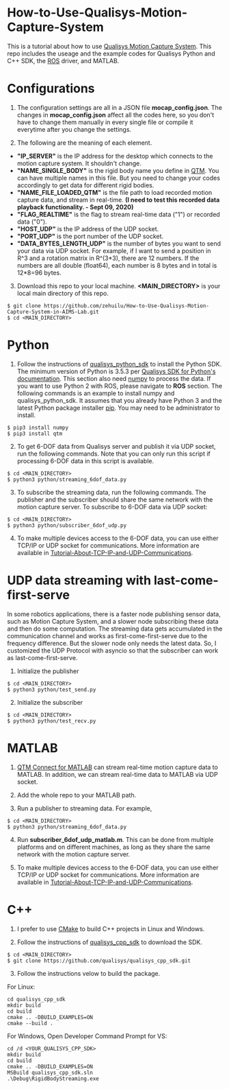 # How-to-Use-Qualisys-Motion-Capture-System
This is a tutorial about how to use [Qualisys Motion Capture System](https://www.qualisys.com/). This repo includes the useage and the example codes for Qualisys Python and C++ SDK, the [ROS](https://www.ros.org/) driver, and MATLAB.


# Configurations
1. The configuration settings are all in a JSON file **mocap_config.json**. The changes in **mocap_config.json** affect all the codes here, so you don't have to change them manually in every single file or compile it everytime after you change the settings.

2. The following are the meaning of each element.
* **"IP_SERVER"** is the IP address for the desktop which connects to the motion capture system. It shouldn't change.
* **"NAME_SINGLE_BODY"** is the rigid body name you define in [QTM](https://www.qualisys.com/software/qualisys-track-manager/). You can have multiple names in this file. But you need to change your codes accordingly to get data for different rigid bodies.
* **"NAME_FILE_LOADED_QTM"** is the file path to load recorded motion capture data, and stream in real-time. **(I need to test this recorded data playback functionality. - Sept 09, 2020)**
* **"FLAG_REALTIME"** is the flag to stream real-time data ("1") or recorded data ("0").
* **"HOST_UDP"** is the IP address of the UDP socket.
* **"PORT_UDP"** is the port number of the UDP socket.
* **"DATA_BYTES_LENGTH_UDP"** is the number of bytes you want to send your data via UDP socket. For example, if I want to send a position in R\^3 and a rotation matrix in R\^(3\*3), there are 12 numbers. If the numbers are all double (float64), each number is 8 bytes and in total is 12\*8=96 bytes. 

3. Download this repo to your local machine.  **<MAIN_DIRECTORY>** is your local main directory of this repo.
```
$ git clone https://github.com/zehuilu/How-to-Use-Qualisys-Motion-Capture-System-in-AIMS-Lab.git
$ cd <MAIN_DIRECTORY>
```


# Python
1. Follow the instructions of [qualisys_python_sdk](https://github.com/qualisys/qualisys_python_sdk) to install the Python SDK. The minimum version of Python is 3.5.3 per [Qualisys SDK for Python's documentation](https://qualisys.github.io/qualisys_python_sdk/index.html). This section also need [numpy](https://numpy.org/) to process the data. If you want to use Python 2 with ROS, please navigate to **ROS** section. The following commands is an example to install numpy and qualisys_python_sdk. It assumes that you already have Python 3 and the latest Python package installer [pip](https://pypi.org/project/pip/). You may need to be administrator to install.
```
$ pip3 install numpy
$ pip3 install qtm
```

2. To get 6-DOF data from Qualisys server and publish it via UDP socket, run the following commands.
Note that you can only run this script if processing 6-DOF data in this script is available.
```
$ cd <MAIN_DIRECTORY>
$ python3 python/streaming_6dof_data.py
```

3. To subscribe the streaming data, run the following commands. The publisher and the subscriber should share the same network with the motion capture server. To subscribe to 6-DOF data via UDP socket:
```
$ cd <MAIN_DIRECTORY>
$ python3 python/subscriber_6dof_udp.py
```

4. To make multiple devices access to the 6-DOF data, you can use either TCP/IP or UDP socket for communications. More information are available in [Tutorial-About-TCP-IP-and-UDP-Communications](https://github.com/zehuilu/Tutorial-About-TCP-IP-and-UDP-Communications).


# UDP data streaming with last-come-first-serve
In some robotics applications, there is a faster node publishing sensor data, such as Motion Capture System, and a slower node subscribing these data and then do some computation. The streaming data gets accumulated in the communication channel and works as first-come-first-serve due to the frequency difference. But the slower node only needs the latest data. So, I customized the UDP Protocol with asyncio so that the subscriber can work as last-come-first-serve.

1. Initialize the publisher
```
$ cd <MAIN_DIRECTORY>
$ python3 python/test_send.py
```

2. Initialize the subscriber
```
$ cd <MAIN_DIRECTORY>
$ python3 python/test_recv.py
```


# MATLAB
1. [QTM Connect for MATLAB](https://www.qualisys.com/software/matlab/) can stream real-time motion capture data to MATLAB. In addition, we can stream real-time data to MATLAB via UDP socket.

2. Add the whole repo to your MATLAB path.

3. Run a publisher to streaming data. For example,
```
$ cd <MAIN_DIRECTORY>
$ python3 python/streaming_6dof_data.py
```

4. Run **subscriber_6dof_udp_matlab.m**. This can be done from multiple platforms and on different machines, as long as they share the same network with the motion capture server.

5. To make multiple devices access to the 6-DOF data, you can use either TCP/IP or UDP socket for communications. More information are available in [Tutorial-About-TCP-IP-and-UDP-Communications](https://github.com/zehuilu/Tutorial-About-TCP-IP-and-UDP-Communications).


# C++
1. I prefer to use [CMake](https://cmake.org/) to build C++ projects in Linux and Windows.

2. Follow the instructions of [qualisys_cpp_sdk](https://github.com/qualisys/qualisys_cpp_sdk) to download the SDK.
```
$ cd <MAIN_DIRECTORY>
$ git clone https://github.com/qualisys/qualisys_cpp_sdk.git
```

3. Follow the instructions velow to build the package.

For Linux:
```
cd qualisys_cpp_sdk
mkdir build
cd build
cmake .. -DBUILD_EXAMPLES=ON
cmake --build .
```

For Windows, Open Developer Command Prompt for VS:
```
cd /d <YOUR_QUALISYS_CPP_SDK>
mkdir build
cd build
cmake .. -DBUILD_EXAMPLES=ON
MSBuild qualisys_cpp_sdk.sln
.\Debug\RigidBodyStreaming.exe
```
